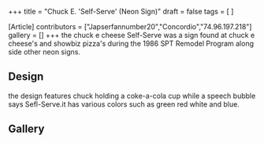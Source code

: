 +++
title = "Chuck E. 'Self-Serve' (Neon Sign)"
draft = false
tags = [ ]

[Article]
contributors = ["Japserfannumber20","Concordio","74.96.197.218"]
gallery = []
+++
the chuck e cheese Self-Serve was a sign found at chuck e cheese's and showbiz pizza's  during the 1986 SPT Remodel Program along side other neon signs.

## Design ##
the design features chuck holding a coke-a-cola cup while a speech bubble says Sefl-Serve.it has various colors such as green red white and blue.

## Gallery ##
